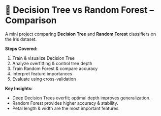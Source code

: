 # 🌳 Decision Tree vs Random Forest – Comparison

A mini project comparing **Decision Tree** and **Random Forest** classifiers on the Iris dataset.

**Steps Covered:**

1. Train & visualize Decision Tree
2. Analyze overfitting & control tree depth
3. Train Random Forest & compare accuracy
4. Interpret feature importances
5. Evaluate using cross-validation

**Key Insights:**

* Deep Decision Trees overfit; optimal depth improves generalization.
* Random Forest provides higher accuracy & stability.
* Petal length & width are the most important features.

